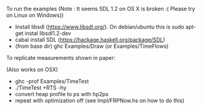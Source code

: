 To run the examples
(Note : It seems SDL 1.2 on OS X is broken :( Please try on Linux on Windows))

* Install libsdl (https://www.libsdl.org/). On debian/ubuntu this is sudo apt-get instal libsdl1.2-dev 
* cabal install SDL (https://hackage.haskell.org/package/SDL)
* (from base dir) ghc Examples/Draw (or Examples/TimeFlows)

To replicate measurements shown in paper:

(Also works on OSX)

* ghc -prof Examples/TimeTest
* ./TimeTest +RTS -hy
* convert heap profile to ps with hp2ps
* repeat with optimization off (see Impl/FRPNow.hs on how to do this)
